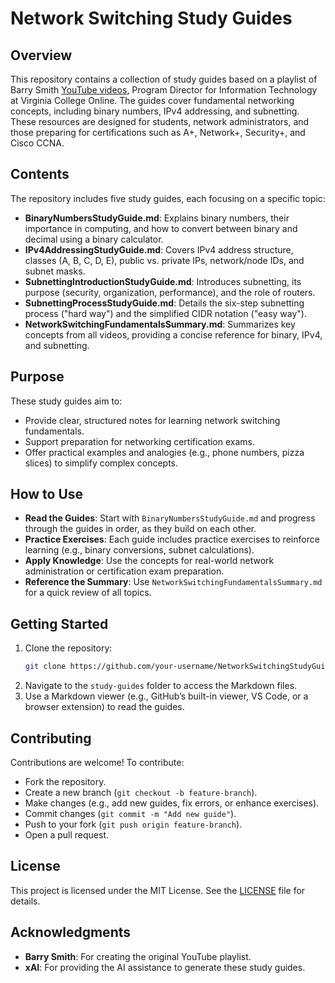 # Network Switching Study Guides

## Overview
This repository contains a collection of study guides based on a playlist of Barry Smith [YouTube videos](https://www.youtube.com/playlist?list=PLBrFb3pVxnMq07x6weWfNl3fWA34y7BdW), Program Director for Information Technology at Virginia College Online. The guides cover fundamental networking concepts, including binary numbers, IPv4 addressing, and subnetting. These resources are designed for students, network administrators, and those preparing for certifications such as A+, Network+, Security+, and Cisco CCNA.

## Contents
The repository includes five study guides, each focusing on a specific topic:

- **BinaryNumbersStudyGuide.md**: Explains binary numbers, their importance in computing, and how to convert between binary and decimal using a binary calculator.
- **IPv4AddressingStudyGuide.md**: Covers IPv4 address structure, classes (A, B, C, D, E), public vs. private IPs, network/node IDs, and subnet masks.
- **SubnettingIntroductionStudyGuide.md**: Introduces subnetting, its purpose (security, organization, performance), and the role of routers.
- **SubnettingProcessStudyGuide.md**: Details the six-step subnetting process ("hard way") and the simplified CIDR notation ("easy way").
- **NetworkSwitchingFundamentalsSummary.md**: Summarizes key concepts from all videos, providing a concise reference for binary, IPv4, and subnetting.

## Purpose
These study guides aim to:
- Provide clear, structured notes for learning network switching fundamentals.
- Support preparation for networking certification exams.
- Offer practical examples and analogies (e.g., phone numbers, pizza slices) to simplify complex concepts.

## How to Use
- **Read the Guides**: Start with `BinaryNumbersStudyGuide.md` and progress through the guides in order, as they build on each other.
- **Practice Exercises**: Each guide includes practice exercises to reinforce learning (e.g., binary conversions, subnet calculations).
- **Apply Knowledge**: Use the concepts for real-world network administration or certification exam preparation.
- **Reference the Summary**: Use `NetworkSwitchingFundamentalsSummary.md` for a quick review of all topics.

## Getting Started
1. Clone the repository:
   ```bash
   git clone https://github.com/your-username/NetworkSwitchingStudyGuides.git
   ```
2. Navigate to the `study-guides` folder to access the Markdown files.
3. Use a Markdown viewer (e.g., GitHub’s built-in viewer, VS Code, or a browser extension) to read the guides.

## Contributing
Contributions are welcome! To contribute:
- Fork the repository.
- Create a new branch (`git checkout -b feature-branch`).
- Make changes (e.g., add new guides, fix errors, or enhance exercises).
- Commit changes (`git commit -m "Add new guide"`).
- Push to your fork (`git push origin feature-branch`).
- Open a pull request.

## License
This project is licensed under the MIT License. See the [LICENSE](LICENSE) file for details.

## Acknowledgments
- **Barry Smith**: For creating the original YouTube playlist.
- **xAI**: For providing the AI assistance to generate these study guides.
